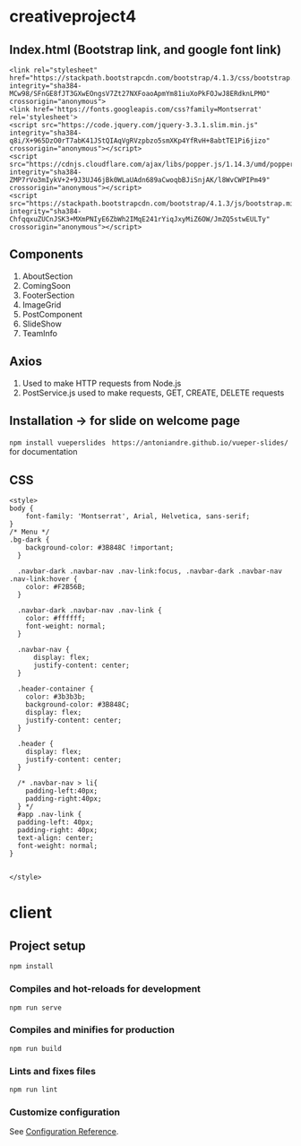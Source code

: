 # creativeproject4

## Index.html (Bootstrap link, and google font link)
```
<link rel="stylesheet" href="https://stackpath.bootstrapcdn.com/bootstrap/4.1.3/css/bootstrap.min.css" integrity="sha384-MCw98/SFnGE8fJT3GXwEOngsV7Zt27NXFoaoApmYm81iuXoPkFOJwJ8ERdknLPMO" crossorigin="anonymous">
<link href='https://fonts.googleapis.com/css?family=Montserrat' rel='stylesheet'>
<script src="https://code.jquery.com/jquery-3.3.1.slim.min.js" integrity="sha384-q8i/X+965DzO0rT7abK41JStQIAqVgRVzpbzo5smXKp4YfRvH+8abtTE1Pi6jizo" crossorigin="anonymous"></script>
<script src="https://cdnjs.cloudflare.com/ajax/libs/popper.js/1.14.3/umd/popper.min.js" integrity="sha384-ZMP7rVo3mIykV+2+9J3UJ46jBk0WLaUAdn689aCwoqbBJiSnjAK/l8WvCWPIPm49" crossorigin="anonymous"></script>
<script src="https://stackpath.bootstrapcdn.com/bootstrap/4.1.3/js/bootstrap.min.js" integrity="sha384-ChfqqxuZUCnJSK3+MXmPNIyE6ZbWh2IMqE241rYiqJxyMiZ6OW/JmZQ5stwEULTy" crossorigin="anonymous"></script>

```

## Components
1. AboutSection
2. ComingSoon
3. FooterSection
4. ImageGrid
5. PostComponent
6. SlideShow
7. TeamInfo

## Axios
1. Used to make HTTP requests from Node.js
2. PostService.js used to make requests, GET, CREATE, DELETE requests

## Installation -> for slide on welcome page
``` npm install vueperslides ```
``` https://antoniandre.github.io/vueper-slides/``` for documentation

## CSS

``` 
<style>
body {
    font-family: 'Montserrat', Arial, Helvetica, sans-serif;
}
/* Menu */
.bg-dark {
    background-color: #3B848C !important;
  }

  .navbar-dark .navbar-nav .nav-link:focus, .navbar-dark .navbar-nav .nav-link:hover {
    color: #F2B56B;
  }
  
  .navbar-dark .navbar-nav .nav-link {
    color: #ffffff;
    font-weight: normal;
  }

  .navbar-nav {
      display: flex;
      justify-content: center;
  }

  .header-container {
    color: #3b3b3b;
    background-color: #3B848C;
    display: flex;
    justify-content: center;
  }
  
  .header {
    display: flex;
    justify-content: center;
  }

  /* .navbar-nav > li{
    padding-left:40px;
    padding-right:40px;
  } */
  #app .nav-link {
  padding-left: 40px;
  padding-right: 40px;
  text-align: center;
  font-weight: normal;
}

  
</style>

```





# client

## Project setup
```
npm install
```

### Compiles and hot-reloads for development
```
npm run serve
```

### Compiles and minifies for production
```
npm run build
```

### Lints and fixes files
```
npm run lint
```

### Customize configuration
See [Configuration Reference](https://cli.vuejs.org/config/).
